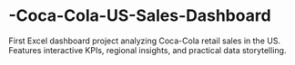 # -Coca-Cola-US-Sales-Dashboard
First Excel dashboard project analyzing Coca-Cola retail sales in the US. Features interactive KPIs, regional insights, and practical data storytelling.
